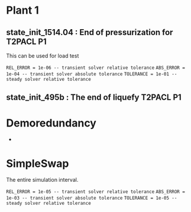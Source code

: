 # Plant 1

## state_init_1514.04 : End of pressurization for T2PACL P1 

This can be used for load test

`REL_ERROR = 1e-06 -- transient solver relative tolerance`
`ABS_ERROR = 1e-04 -- transient solver absolute tolerance`
`TOLERANCE = 1e-01 -- steady solver relative tolerance`

## state_init_495b : The end of liquefy T2PACL P1

# Demoredundancy

- 
# SimpleSwap

The entire simulation interval.

`REL_ERROR = 1e-05 -- transient solver relative tolerance`
`ABS_ERROR = 1e-03 -- transient solver absolute tolerance`
`TOLERANCE = 1e-05 -- steady solver relative tolerance`
